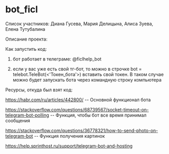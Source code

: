 # bot_ficl
Список участников: Диана Гусева, Мария Делицына, Алиса Зуева, Елена Тутубалина

Описание проекта:

Как запустить код: 
1) бот работает в телеграме: @ficlhelp_bot

2) если у вас уже есть свой тг-бот, то можно в строчке bot = telebot.TeleBot(<'Токен_бота'>) вставить свой токен. В таком случае можно будет запускать бота через командную строку компьютера

Ресурсы, откуда был взят код:

https://habr.com/ru/articles/442800/ -- Основной функционал бота

https://stackoverflow.com/questions/68739567/socket-timeout-on-telegram-bot-polling -- Функция, чтобы бот все время принимал сообщения

https://stackoverflow.com/questions/36778321/how-to-send-photo-on-telegram-bot -- Функция получения картинок

https://help.sprinthost.ru/support/telegram-bot-and-hosting
